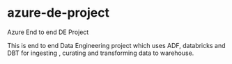 # azure-de-project
Azure End to end DE Project

This is end to end Data Engineering project which uses ADF, databricks and DBT for ingesting , curating and transforming data to warehouse.

